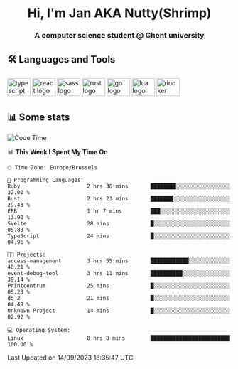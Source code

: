 <h1 align="center">Hi, I'm Jan AKA Nutty(Shrimp)</h1>
<h3 align="center">A computer science student @ Ghent university</h3>

<h2 align="left">🛠️ Languages and Tools</h2>

###

<div align="left">
  <img src="https://cdn.jsdelivr.net/gh/devicons/devicon/icons/typescript/typescript-original.svg" height="40" width="52" alt="typescript logo"  />
  <img src="https://cdn.jsdelivr.net/gh/devicons/devicon/icons/react/react-original.svg" height="40" width="52" alt="react logo"  />
  <img src="https://cdn.jsdelivr.net/gh/devicons/devicon/icons/sass/sass-original.svg" height="40" width="52" alt="sass logo"  />
  <img src="https://cdn.jsdelivr.net/gh/devicons/devicon/icons/rust/rust-plain.svg" height="40" width="52" alt="rust logo"  />
  <img src="https://cdn.jsdelivr.net/gh/devicons/devicon/icons/go/go-original.svg" height="40" width="52" alt="go logo"  />
  <img src="https://cdn.jsdelivr.net/gh/devicons/devicon/icons/lua/lua-original.svg" height="40" width="52" alt="lua logo"  />
  <img src="https://cdn.jsdelivr.net/gh/devicons/devicon/icons/docker/docker-original.svg" height="40" width="52" alt="docker logo"  />
</div>

<h2>📊 Some stats</h2>

<!--START_SECTION:waka-->
![Code Time](http://img.shields.io/badge/Code%20Time-3%2C669%20hrs%2056%20mins-blue)

📊 **This Week I Spent My Time On** 

```text
🕑︎ Time Zone: Europe/Brussels

💬 Programming Languages: 
Ruby                     2 hrs 36 mins       ████████░░░░░░░░░░░░░░░░░   32.00 % 
Rust                     2 hrs 23 mins       ███████░░░░░░░░░░░░░░░░░░   29.43 % 
ERB                      1 hr 7 mins         ███░░░░░░░░░░░░░░░░░░░░░░   13.90 % 
Svelte                   28 mins             █░░░░░░░░░░░░░░░░░░░░░░░░   05.83 % 
TypeScript               24 mins             █░░░░░░░░░░░░░░░░░░░░░░░░   04.96 % 

🐱‍💻 Projects: 
access-management        3 hrs 55 mins       ████████████░░░░░░░░░░░░░   48.21 % 
event-debug-tool         3 hrs 11 mins       ██████████░░░░░░░░░░░░░░░   39.14 % 
Printcentrum             25 mins             █░░░░░░░░░░░░░░░░░░░░░░░░   05.23 % 
dg_2                     21 mins             █░░░░░░░░░░░░░░░░░░░░░░░░   04.49 % 
Unknown Project          14 mins             █░░░░░░░░░░░░░░░░░░░░░░░░   02.92 % 

💻 Operating System: 
Linux                    8 hrs 8 mins        █████████████████████████   100.00 % 
```


 Last Updated on 14/09/2023 18:35:47 UTC
<!--END_SECTION:waka-->
